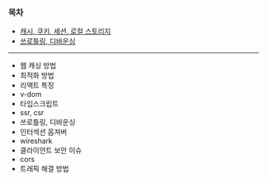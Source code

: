 ### 목차

- [캐시, 쿠키, 세션, 로컬 스토리지](./Web/cache_cookie_session.md)
- [쓰로틀링, 디바운싱](./Web/throttling_debouncing.md)

---

- 웹 캐싱 방법
- 최적화 방법
- 리액트 특징
- v-dom
- 타입스크립트
- ssr, csr
- 쓰로틀링, 디바운싱
- 인터섹션 옵져버
- wireshark
- 클라이언트 보안 이슈
- cors
- 트래픽 해결 방법
